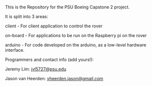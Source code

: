 This is the Repository for the PSU Boeing Capstone 2 project. 

It is split into 3 areas:

client - For client application to control the rover

on-board - For applications to be run on the Raspberry pi on the rover

arduino - For code developed on the arduino, as a low-level hardware interface.

Programmers and contact info (add yours!):

Jeremy Lim: jvl5727@psu.edu

Jason van Heerden: vheerden.jason@gmail.com
